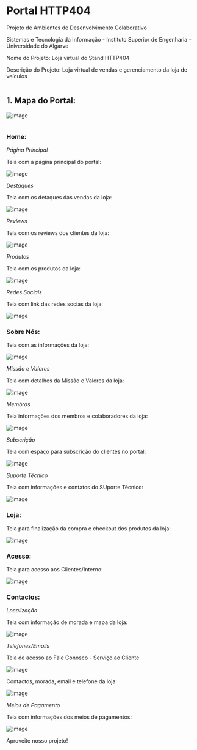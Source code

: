 # **Portal HTTP404**

Projeto de Ambientes de Desenvolvimento Colaborativo

Sistemas e Tecnologia da Informação - Instituto Superior de Engenharia - Universidade do Algarve

Nome do Projeto: Loja virtual do Stand HTTP404

Descrição do Projeto: Loja virtual de vendas e gerenciamento da loja de veículos  

```

```
## 1. Mapa do Portal:

![image](C:\Kleyton\STI\1.1.AmbienteDesen\trabalho_adc\readmeimg\001.png)

```

```
###  Home:
*Página Principal*

Tela com a página principal do portal:

![image](C:\Kleyton\STI\1.1.AmbienteDesen\trabalho_adc\readmeimg\002.png)

*Destaques*

Tela com os detaques das vendas da loja:

![image](C:\Kleyton\STI\1.1.AmbienteDesen\trabalho_adc\readmeimg\003.png)

*Reviews*

Tela com os reviews dos clientes da loja:

![image](C:\Kleyton\STI\1.1.AmbienteDesen\trabalho_adc\readmeimg\004.png)

*Produtos*

Tela com os produtos da loja:

![image](C:\Kleyton\STI\1.1.AmbienteDesen\trabalho_adc\readmeimg\005.png)

*Redes Sociais*

Tela com link das redes socias da loja:

![image](C:\Kleyton\STI\1.1.AmbienteDesen\trabalho_adc\readmeimg\006.png)

###  Sobre Nós:

Tela com as informações da loja:

![image](C:\Kleyton\STI\1.1.AmbienteDesen\trabalho_adc\readmeimg\007.png)

*Missão e Valores*

Tela com detalhes da Missão e Valores da loja:

![image](C:\Kleyton\STI\1.1.AmbienteDesen\trabalho_adc\readmeimg\008.png)

*Membros*

Tela informações dos membros e colaboradores da loja:

![image](C:\Kleyton\STI\1.1.AmbienteDesen\trabalho_adc\readmeimg\009.png)

*Subscrição*

Tela com espaço para subscrição do clientes no portal:

![image](C:\Kleyton\STI\1.1.AmbienteDesen\trabalho_adc\readmeimg\010.png)

*Suporte Técnico*

Tela com informações e contatos do SUporte Técnico:

![image](C:\Kleyton\STI\1.1.AmbienteDesen\trabalho_adc\readmeimg\011.png)

###  Loja:

Tela para finalização da compra e checkout dos produtos da loja:

![image](C:\Kleyton\STI\1.1.AmbienteDesen\trabalho_adc\readmeimg\012.png)

###  Acesso:

Tela para acesso aos Clientes/Interno:

![image](C:\Kleyton\STI\1.1.AmbienteDesen\trabalho_adc\readmeimg\013.png)

###  Contactos:

*Localização*

Tela com informação de morada e mapa da loja:

![image](C:\Kleyton\STI\1.1.AmbienteDesen\trabalho_adc\readmeimg\014.png)

*Telefones/Emails*

Tela de acesso ao Fale Conosco - Serviço ao Cliente

![image](C:\Kleyton\STI\1.1.AmbienteDesen\trabalho_adc\readmeimg\015.png)

Contactos, morada, email e telefone da loja:

![image](C:\Kleyton\STI\1.1.AmbienteDesen\trabalho_adc\readmeimg\016.png)

*Meios de Pagamento*

Tela com informações dos meios de pagamentos:

![image](C:\Kleyton\STI\1.1.AmbienteDesen\trabalho_adc\readmeimg\017.png)


Aproveite nosso projeto!